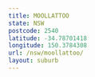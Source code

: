 ```yaml
---
title: MOOLLATTOO
state: NSW
postcode: 2540
latitude: -34.78701418
longitude: 150.3784308
url: /nsw/moollattoo/
layout: suburb
---
```

